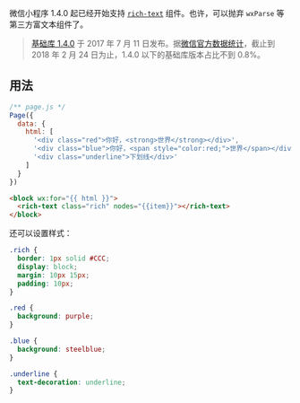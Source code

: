 微信小程序 1.4.0 起已经开始支持 [`rich-text`][rich-text] 组件。也许，可以抛弃 `wxParse` 等第三方富文本组件了。

> [基础库 1.4.0][log] 于 2017 年 7 月 11 日发布。据[微信官方数据统计][client]，截止到 2018 年 2 月 24 日为止，1.4.0 以下的基础库版本占比不到 0.8%。

## 用法

```js
/** page.js */
Page({
  data: {
    html: [
      '<div class="red">你好，<strong>世界</strong></div>',
      '<div class="blue">你好，<span style="color:red;">世界</span></div>',
      '<div class="underline">下划线</div>'
    ]
  }
})
```

```html
<block wx:for="{{ html }}">
  <rich-text class="rich" nodes="{{item}}"></rich-text>
</block>
```

还可以设置样式：

```css
.rich {
  border: 1px solid #CCC;
  display: block;
  margin: 10px 15px;
  padding: 10px;
}

.red {
  background: purple;
}

.blue {
  background: steelblue;
}

.underline {
  text-decoration: underline;
}
```

[rich-text]: https://mp.weixin.qq.com/debug/wxadoc/dev/component/rich-text.html
[log]: https://mp.weixin.qq.com/debug/wxadoc/dev/devtools/uplog.html
[client]: https://mp.weixin.qq.com/debug/wxadoc/dev/framework/client-lib.html